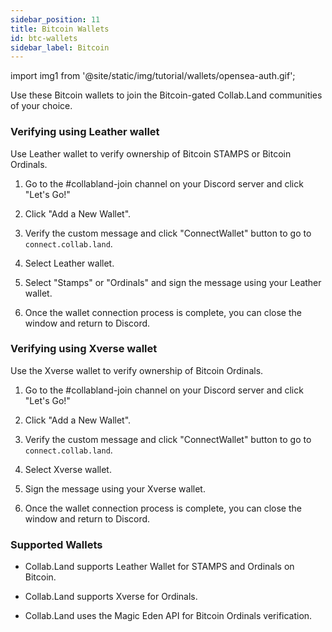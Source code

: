 ```yaml
---
sidebar_position: 11
title: Bitcoin Wallets
id: btc-wallets
sidebar_label: Bitcoin
---
```


import img1 from '@site/static/img/tutorial/wallets/opensea-auth.gif';

Use these Bitcoin wallets to join the Bitcoin-gated Collab.Land communities of your choice.

### Verifying using Leather wallet

Use Leather wallet to verify ownership of Bitcoin STAMPS or Bitcoin Ordinals.

1. Go to the #collabland-join channel on your Discord server and click "Let's Go!"

2. Click "Add a New Wallet".

3. Verify the custom message and click "ConnectWallet" button to go to `connect.collab.land`.

4. Select Leather wallet.

5. Select "Stamps" or "Ordinals" and sign the message using your Leather wallet.

6. Once the wallet connection process is complete, you can close the window and return to Discord.

### Verifying using Xverse wallet

Use the Xverse wallet to verify ownership of Bitcoin Ordinals.

1. Go to the #collabland-join channel on your Discord server and click "Let's Go!"

2. Click "Add a New Wallet".

3. Verify the custom message and click "ConnectWallet" button to go to `connect.collab.land`.

4. Select Xverse wallet.

5. Sign the message using your Xverse wallet.

6. Once the wallet connection process is complete, you can close the window and return to Discord.

<!-- <div class="text--center">
  <img  src={img1} alt="Verify with OpenSea" />
</div> -->

### Supported Wallets

- Collab.Land supports Leather Wallet for STAMPS and Ordinals on Bitcoin.

- Collab.Land supports Xverse for Ordinals.

- Collab.Land uses the Magic Eden API for Bitcoin Ordinals verification.
